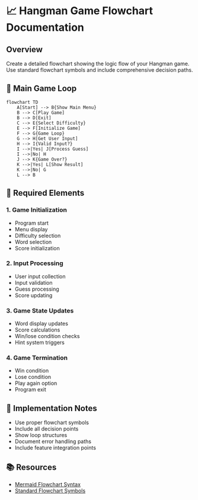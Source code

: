 # 📈 Hangman Game Flowchart Documentation

## Overview
Create a detailed flowchart showing the logic flow of your Hangman game. Use standard flowchart symbols and include comprehensive decision paths.

## 🔄 Main Game Loop

```mermaid
flowchart TD
    A[Start] --> B{Show Main Menu}
    B --> C[Play Game]
    B --> D[Exit]
    C --> E{Select Difficulty}
    E --> F[Initialize Game]
    F --> G{Game Loop}
    G --> H[Get User Input]
    H --> I{Valid Input?}
    I -->|Yes| J[Process Guess]
    I -->|No| H
    J --> K{Game Over?}
    K -->|Yes| L[Show Result]
    K -->|No| G
    L --> B
```

## 📝 Required Elements

### 1. Game Initialization
- Program start
- Menu display
- Difficulty selection
- Word selection
- Score initialization

### 2. Input Processing
- User input collection
- Input validation
- Guess processing
- Score updating

### 3. Game State Updates
- Word display updates
- Score calculations
- Win/lose condition checks
- Hint system triggers

### 4. Game Termination
- Win condition
- Lose condition
- Play again option
- Program exit

## 🎯 Implementation Notes
- Use proper flowchart symbols
- Include all decision points
- Show loop structures
- Document error handling paths
- Include feature integration points

## 📚 Resources
- [Mermaid Flowchart Syntax](https://mermaid.js.org/syntax/flowchart.html)
- [Standard Flowchart Symbols](https://www.lucidchart.com/pages/flowchart-symbols-meaning-explained)

